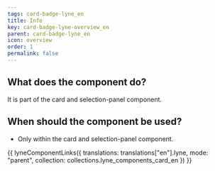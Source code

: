 ```yaml
---
tags: card-badge-lyne_en
title: Info
key: card-badge-lyne-overview_en
parent: card-badge-lyne_en
icon: overview
order: 1
permalink: false
---
```


## What does the component do?
It is part of the card and selection-panel component.

## When should the component be used?
* Only within the card and selection-panel component.

{{ lyneComponentLinks({
  translations: translations["en"].lyne,
  mode: "parent",
  collection: collections.lyne_components_card_en
}) }}
